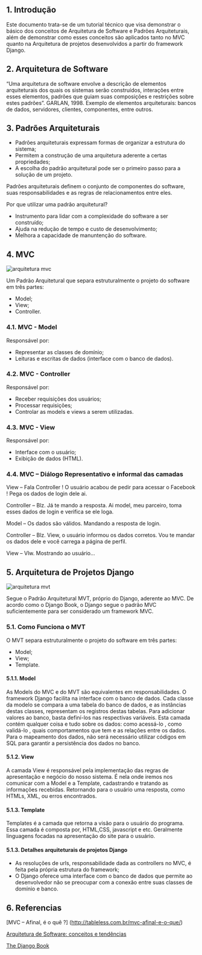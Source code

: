 ## 1. Introdução

Este documento trata-se de um tutorial técnico que visa demonstrar o básico dos conceitos de Arquitetura de Software e Padrões Arquiteturais, além de demonstrar como esses conceitos são aplicados tanto no MVC quanto na Arquitetura de projetos desenvolvidos a partir do framework Django.

## 2. Arquitetura de Software
“Uma arquitetura de software envolve a descrição de elementos arquiteturais dos quais os sistemas serão construídos, interações entre esses elementos, padrões que guiam suas composições e restrições sobre estes padrões”. GARLAN, 1998.
Exemplo de elementos arquiteturais: bancos de dados, servidores, clientes, componentes, entre outros.

## 3. Padrões Arquiteturais
* Padrões arquiteturais expressam formas de organizar a estrutura do sistema;
* Permitem a construção de uma arquitetura aderente a certas propriedades;
* A escolha do padrão arquitetural pode ser o primeiro passo para a solução de um projeto.

Padrões arquiteturais definem o conjunto de componentes do software, suas responsabilidades e as regras de relacionamentos entre eles.

Por que utilizar uma padrão arquitetural?
* Instrumento para lidar com a complexidade do software a ser construído;
* Ajuda na redução de tempo e custo de desenvolvimento;
* Melhora a capacidade de manuntenção do software.

## 4. MVC

![arquitetura mvc](https://upload.wikimedia.org/wikipedia/commons/b/b5/ModelViewControllerDiagram2.svg)

Um Padrão Arquitetural que separa estruturalmente o projeto do software em três partes:

* Model;
* View;
* Controller.

### 4.1. MVC - Model

Responsável por:
* Representar as classes de domínio;
* Leituras e escritas de dados (interface com o banco de dados).

### 4.2. MVC - Controller

Responsável por:
* Receber requisições dos usuários;
* Processar requisições;
* Controlar as models e views a serem utilizadas.

### 4.3. MVC - View

Responsável por:
* Interface com o usuário;
* Exibição de dados (HTML).

### 4.4. MVC – Diálogo Representativo e informal das camadas

View – Fala Controller ! O usuário acabou de pedir para acessar o Facebook ! Pega os dados de login dele ai.

Controller – Blz. Já te mando a resposta. Ai model, meu parceiro, toma esses dados de login e verifica se ele loga.

Model – Os dados são válidos. Mandando a resposta de login.

Controller – Blz. View, o usuário informou os dados corretos. Vou te mandar os dados dele e você carrega a página de perfil.

View – Vlw. Mostrando ao usuário…

## 5. Arquitetura de Projetos Django

![arquitetura mvt](http://wiki.expertiza.ncsu.edu/images/0/01/Django_arch.JPG)

Segue o Padrão Arquitetural MVT, próprio do Django, aderente ao MVC.
De acordo como o Django Book, o Django segue o padrão MVC suficientemente para ser considerado um framework MVC.

### 5.1. Como Funciona o MVT
O MVT separa estruturalmente o projeto do software em três partes:
* Model;
* View;
* Template.

#### 5.1.1. Model
As Models do MVC e do MVT são equivalentes em responsabilidades.
O framework Django facilita na interface com o banco de dados. Cada classe da modelo se compara a uma tabela do banco de dados, e as instâncias destas classes, representam os registros destas tabelas. Para adicionar valores ao banco, basta definí-los nas respectivas variáveis.
Esta camada contém qualquer coisa e tudo sobre os dados: como acessá-lo , como validá-lo , quais comportamentos que tem e as relações entre os dados.
Para o mapeamento dos dados, não será necessário utilizar códigos em SQL para garantir a persistência dos dados no banco.

#### 5.1.2. View
A camada View é responsável pela implementação das regras de apresentação e negócio do nosso sistema. É nela onde iremos nos comunicar com a Model e a Template, cadastrando e tratando as informações recebidas. Retornando para o usuário uma resposta, como HTMLs, XML, ou erros encontrados.

#### 5.1.3. Template
Templates é a camada que retorna a visão para o usuário do programa. Essa camada é composta por, HTML,CSS, javascript e etc. Geralmente linguagens focadas na apresentação do site para o usuário.

#### 5.1.3. Detalhes arquiteturais de projetos Django
* As resoluções de urls, responsabilidade dada as controllers no MVC, é feita pela própria estrutura do framework;
* O Django oferece uma interface com o banco de dados que permite ao desenvolvedor não se preocupar com a conexão entre suas classes de domínio e banco.

## 6. Referencias

[MVC – Afinal, é o quê ?] (http://tableless.com.br/mvc-afinal-e-o-que/)

[Arquitetura de Software: conceitos e tendências](http://www.inf.pucrs.br/jornada.facin/jafacin_2010/palestras/ArquiteturaDeSoftware.pdf)

[The Django Book](http://gsl.mit.edu/media/programs/south-africa-summer-2015/materials/djangobook.pdf)
